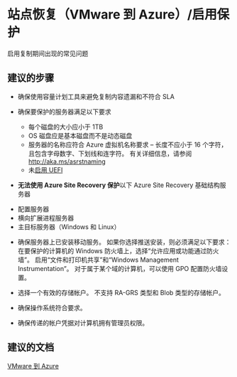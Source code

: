 <properties
    pageTitle="Site Recovery (VMware to Azure)/Enable Protection"
    description="站点恢复（VMware 到 Azure）/启用保护期间出现的常见问题"
    service="microsoft.recoveryservices"
    resource="vaults"
    authors="asgang"
    displayOrder=""
    selfHelpType="generic"
    supportTopicIds="32536405"
    resourceTags=""
    productPesIds="15207"
    cloudEnvironments="public"
/>


# <a name="site-recovery-vmware-to-azureenable-protection"></a>站点恢复（VMware 到 Azure）/启用保护

启用复制期间出现的常见问题

## <a name="recommended-steps"></a>**建议的步骤**

* 确保使用容量计划工具来避免复制内容遗漏和不符合 SLA<add link>

* 确保要保护的服务器满足以下要求
    -   每个磁盘的大小应小于 1TB
    -   OS 磁盘应是基本磁盘而不是动态磁盘
    -   服务器的名称应符合 Azure 虚拟机名称要求 – 长度不应小于 16 个字符，且包含字母数字、下划线和连字符。 有关详细信息，请参阅 http://aka.ms/asrstnaming
    -   未[启用 UEFI](http://aka.ms/asrstuefi)
* **无法使用 Azure Site Recovery 保护**以下 Azure Site Recovery 基础结构服务器
 - 配置服务器
 - 横向扩展进程服务器
 - 主目标服务器（Windows 和 Linux）
* 确保服务器上已安装移动服务。 如果你选择推送安装，则必须满足以下要求：在要保护的计算机的 Windows 防火墙上，选择“允许应用或功能通过防火墙”。 启用“文件和打印机共享”和“Windows Management Instrumentation”。 对于属于某个域的计算机，可以使用 GPO 配置防火墙设置。

* 选择一个有效的存储帐户。 不支持 RA-GRS 类型和 Blob 类型的存储帐户。

* 确保操作系统符合要求。

* 确保传递的帐户凭据对计算机拥有管理员权限。

## <a name="recommended-documents"></a>**建议的文档**
[VMware 到 Azure](aka.ms/asrstv2a)



<!--HONumber=Nov16_HO2-->


